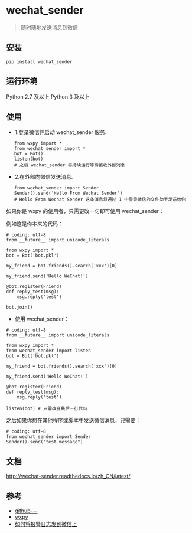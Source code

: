 # wechat_sender
>随时随地发送消息到微信


## 安装
```
pip install wechat_sender
```

## 运行环境

Python 2.7 及以上 Python 3 及以上

## 使用

- 1.登录微信并启动 wechat_sender 服务.
```
   from wxpy import *
   from wechat_sender import *
   bot = Bot()
   listen(bot)
   # 之后 wechat_sender 将持续运行等待接收外部消息
```
- 2.在外部向微信发送消息.
```
   from wechat_sender import Sender
   Sender().send('Hello From Wechat Sender')
   # Hello From Wechat Sender 这条消息将通过 1 中登录微信的文件助手发送给你
```
如果你是 wxpy 的使用者，只需更改一句即可使用 wechat_sender：

例如这是你本来的代码： 

```
# coding: utf-8
from __future__ import unicode_literals

from wxpy import *
bot = Bot('bot.pkl')

my_friend = bot.friends().search('xxx')[0]

my_friend.send('Hello WeChat!')

@bot.register(Friend)
def reply_test(msg):
    msg.reply('test')

bot.join()
```

- 使用 wechat_sender：
```
# coding: utf-8
from __future__ import unicode_literals

from wxpy import *
from wechat_sender import listen
bot = Bot('bot.pkl')

my_friend = bot.friends().search('xxx')[0]

my_friend.send('Hello WeChat!')

@bot.register(Friend)
def reply_test(msg):
    msg.reply('test')

listen(bot) # 只需改变最后一行代码
```

之后如果你想在其他程序或脚本中发送微信消息，只需要：
```
# coding: utf-8
from wechat_sender import Sender
Sender().send("test message")
```

## 文档
http://wechat-sender.readthedocs.io/zh_CN/latest/


## 参考
- [github---](https://github.com/bluedazzle/wechat_sender)
- [wxpy](https://github.com/youfou/wxpy)
- [如何将报警日志发到微信上](https://www.rapospectre.com/blog/send-alert-to-wechat)
